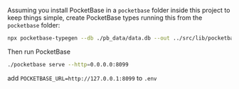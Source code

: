 Assuming you install PocketBase in a `pocketbase` folder inside this project to keep things simple, create PocketBase types running this from the `pocketbase` folder:

```sh
npx pocketbase-typegen --db ./pb_data/data.db --out ../src/lib/pocketbase-types.ts
```

Then run PocketBase

```sh
./pocketbase serve --http=0.0.0.0:8099
```

add `POCKETBASE_URL=http://127.0.0.1:8099` to `.env`
